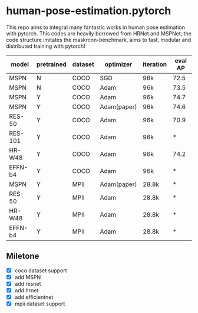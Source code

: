 # human-pose-estimation.pytorch
This repo aims to integral many fantastic works in human pose estimation with pytorch. This codes are heavily borrowed from HRNet and MSPNet, the code structure imitates the maskrcnn-benchmark, aims to fast, modular and distributed training with pytorch! 

| model   | pretrained | dataset | optimizer   | iteration | eval AP |
| ------- | ---------- | ------- | ----------- | --------- | ------- |
| MSPN    | N          | COCO    | SGD         | 96k       | 72.5    |
| MSPN    | N          | COCO    | Adam        | 96k       | 73.5    |
| MSPN    | Y          | COCO    | Adam        | 96k       | 74.7    |
| MSPN    | Y          | COCO    | Adam(paper) | 96k       | 74.6    |
| RES-50  | Y          | COCO    | Adam        | 96k       | 70.9    |
| RES-101 | Y          | COCO    | Adam        | 96k       | *       |
| HR-W48  | Y          | COCO    | Adam        | 96k       | 74.2    |
| EFFN-b4 | Y          | COCO    | Adam        | 96k       | *       |
| MSPN    | Y          | MPII    | Adam(paper) | 28.8k     | *       |
| RES-50  | Y          | MPII    | Adam        | 28.8k     | *       |
| HR-W48  | Y          | MPII    | Adam        | 28.8k     | *       |
| EFFN-b4 | Y          | MPII    | Adam        | 28.8k     | *       |


## Miletone

- [x] coco dataset support
- [x] add MSPN
- [x] add resnet
- [x] add hrnet
- [x] add efficientnet
- [x] mpii dataset support